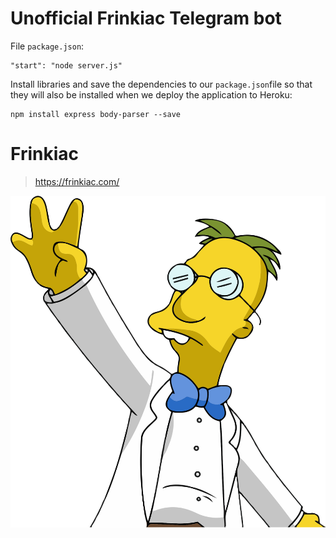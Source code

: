 # Unofficial Frinkiac Telegram bot

File `package.json`:
```
"start": "node server.js"
```

Install libraries and save the dependencies to our `package.json`file so that they will also be installed when we deploy the application to Heroku:
```
npm install express body-parser --save
```

# Frinkiac

> https://frinkiac.com/

![frinkiac](hero.svg)